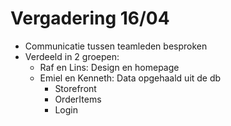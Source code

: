 # Vergadering 16/04

- Communicatie tussen teamleden besproken
- Verdeeld in 2 groepen:
  - Raf en Lins: Design en homepage
  - Emiel en Kenneth: Data opgehaald uit de db
    - Storefront
    - OrderItems
    - Login
